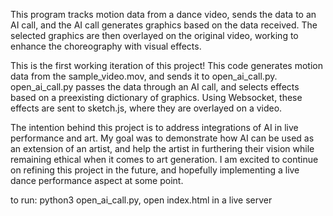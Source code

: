 This program tracks motion data from a dance video, sends the data to an AI call, and the AI call generates graphics based on the data received. The selected graphics are then overlayed on the original video, working to enhance the choreography with visual effects.

This is the first working iteration of this project! This code generates motion data from the sample_video.mov, and sends it to open_ai_call.py. open_ai_call.py passes the data through an AI call, and selects effects based on a preexisting dictionary of graphics. Using Websocket, these effects are sent to sketch.js, where they are overlayed on a video.

The intention behind this project is to address integrations of AI in live performance and art. My goal was to demonstrate how AI can be used as an extension of an artist, and help the artist in furthering their vision while remaining ethical when it comes to art generation. I am excited to continue on refining this project in the future, and hopefully implementing a live dance performance aspect at some point.

to run:
python3 open_ai_call.py,
open index.html in a live server
